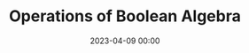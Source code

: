 ---
title: Operations of Boolean Algebra
date: 2023-04-09 00:00
modified: 2023-04-09 00:00
status: draft
---
